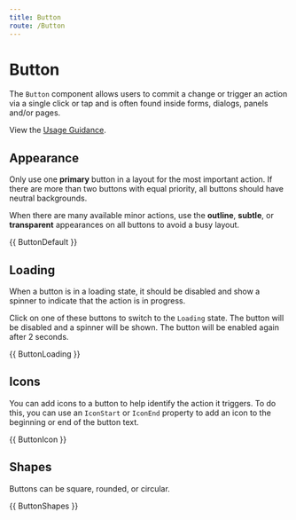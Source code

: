 ```yaml
---
title: Button
route: /Button
---
```


# Button

The `Button` component allows users to commit a change or trigger an action via a single click
or tap and is often found inside forms, dialogs, panels and/or pages.

View the [Usage Guidance](https://fluent2.microsoft.design/components/web/react/button/usage).

## Appearance

Only use one **primary** button in a layout for the most important action.
If there are more than two buttons with equal priority, all buttons should have neutral backgrounds.

When there are many available minor actions, use the **outline**, **subtle**, or **transparent** appearances
on all buttons to avoid a busy layout.

{{ ButtonDefault }}

## Loading

When a button is in a loading state, it should be disabled and show a spinner to indicate
that the action is in progress.

Click on one of these buttons to switch to the `Loading` state.
The button will be disabled and a spinner will be shown.
The button will be enabled again after 2 seconds.

{{ ButtonLoading }}

## Icons

You can add icons to a button to help identify the action it triggers.
To do this, you can use an `IconStart` or `IconEnd` property to add an icon
to the beginning or end of the button text.

{{ ButtonIcon }}

## Shapes

Buttons can be square, rounded, or circular.

{{ ButtonShapes }}
